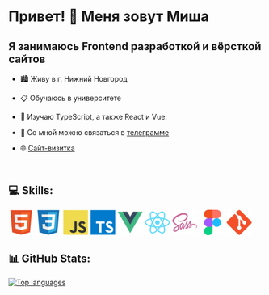 Привет! 👋 Меня зовут Миша
===================================

Я занимаюсь Frontend разработкой и вёрсткой сайтов
------------------------------------

* 🏙 Живу в г. Нижний Новгород

* 📋 Обучаюсь в университете

* 🧠 Изучаю TypeScript, а также React и Vue.

* 📱 Со мной можно связаться в [телеграмме](https://t.me/Mid1i)

* 🌐 [Сайт-визитка](https://mid1i.github.io/Portfolio/)
<br/>

💻 Skills:
------------
<p align="left">
  <img src="https://github.com/devicons/devicon/blob/master/icons/html5/html5-original.svg" width="50" height="50" alt="HTML5"/>
  
  <img src="https://github.com/devicons/devicon/blob/master/icons/css3/css3-original.svg" width="50" height="50" alt="CSS3"/>
  
  <img src="https://github.com/devicons/devicon/blob/master/icons/javascript/javascript-original.svg" width="50" height="50" alt="JavaScript"/>

  <img src="https://github.com/devicons/devicon/blob/master/icons/typescript/typescript-original.svg" width="50" height="50" alt="TypeScript"/>

  <img src="https://github.com/devicons/devicon/blob/master/icons/vuejs/vuejs-original.svg" width="50" height="50" alt="Vue"/>

  <img src="https://github.com/devicons/devicon/blob/master/icons/react/react-original.svg" width="50" height="50" alt="React"/>

  <img src="https://github.com/devicons/devicon/blob/master/icons/sass/sass-original.svg" width="50" height="50" alt="SASS"/>

  <img src="https://github.com/devicons/devicon/blob/master/icons/figma/figma-original.svg" width="50" height="50" alt="Figma"/>

  <img src="https://github.com/devicons/devicon/blob/master/icons/git/git-original.svg" width="50" height="50" alt="Git"/>
</p>

📊 GitHub Stats:
------------------
<a href="https://github.com/Mid1i">
  <img src="https://github-readme-stats.vercel.app/api/top-langs/?username=Mid1i&langs_count=5&title_color=5ed1f0&text_color=ffffff&icon_color=0891b2&bg_color=20232a&hide_border=true&locale=en&custom_title=Top%20%Languages&exclude_repo=Corners-Game,Lottery_bot" alt="Top languages"/>
</a>

